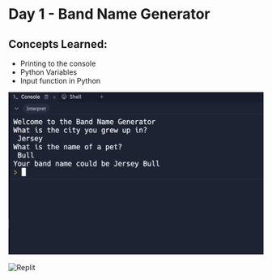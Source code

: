 # Day 1 - Band Name Generator

## Concepts Learned:
- Printing to the console
- Python Variables
- Input function in Python
  
![Alt text](https://github.com/urvivipani/100-Days-of-Python-Programming/blob/main/Day-1-Band-Name-Generator/Band%20Name%20Output.png)

![Replit](https://replit.com/@urvinvipani/band-name-generator-start)

